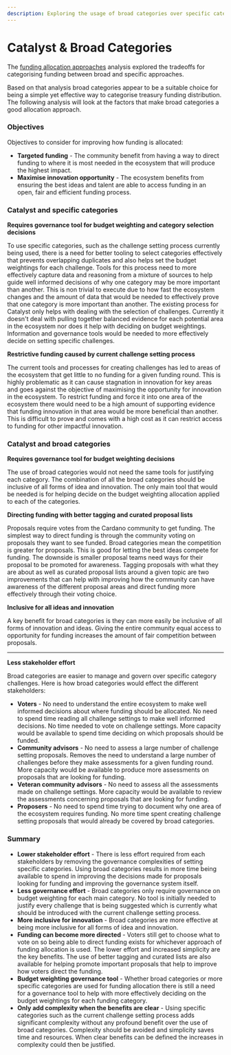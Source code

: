 ```yaml
---
description: Exploring the usage of broad categories over specific categories for Catalyst
---
```


# Catalyst & Broad Categories

The [funding allocation approaches](funding-allocation-approaches.md) analysis explored the tradeoffs for categorising funding between broad and specific approaches.

Based on that analysis broad categories appear to be a suitable choice for being a simple yet effective way to categorise treasury funding distribution. The following analysis will look at the factors that make broad categories a good allocation approach.



### Objectives

Objectives to consider for improving how funding is allocated:

* **Targeted funding** - The community benefit from having a way to direct funding to where it is most needed in the ecosystem that will produce the highest impact.
* **Maximise innovation opportunity** - The ecosystem benefits from ensuring the best ideas and talent are able to access funding in an open, fair and efficient funding process.



### Catalyst and specific categories

**Requires governance tool for budget weighting and category selection decisions**

To use specific categories, such as the challenge setting process currently being used, there is a need for better tooling to select categories effectively that prevents overlapping duplicates and also helps set the budget weightings for each challenge. Tools for this process need to more effectively capture data and reasoning from a mixture of sources to help guide well informed decisions of why one category may be more important than another. This is non trivial to execute due to how fast the ecosystem changes and the amount of data that would be needed to effectively prove that one category is more important than another. The existing process for Catalyst only helps with dealing with the selection of challenges. Currently it doesn't deal with pulling together balanced evidence for each potential area in the ecosystem nor does it help with deciding on budget weightings. Information and governance tools would be needed to more effectively decide on setting specific challenges.



**Restrictive funding caused by current challenge setting process**

The current tools and processes for creating challenges has led to areas of the ecosystem that get little to no funding for a given funding round. This is highly problematic as it can cause stagnation in innovation for key areas and goes against the objective of maximising the opportunity for innovation in the ecosystem. To restrict funding and force it into one area of the ecosystem there would need to be a high amount of supporting evidence that funding innovation in that area would be more beneficial than another. This is difficult to prove and comes with a high cost as it can restrict access to funding for other impactful innovation.



### Catalyst and broad categories

**Requires governance tool for budget weighting decisions**

The use of broad categories would not need the same tools for justifying each category. The combination of all the broad categories should be inclusive of all forms of idea and innovation. The only main tool that would be needed is for helping decide on the budget weighting allocation applied to each of the categories.



**Directing funding with better tagging and curated proposal lists**

Proposals require votes from the Cardano community to get funding. The simplest way to direct funding is through the community voting on proposals they want to see funded. Broad categories mean the competition is greater for proposals. This is good for letting the best ideas compete for funding. The downside is smaller proposal teams need ways for their proposal to be promoted for awareness. Tagging proposals with what they are about as well as curated proposal lists around a given topic are two improvements that can help with improving how the community can have awareness of the different proposal areas and direct funding more effectively through their voting choice.



**Inclusive for all ideas and innovation**

A key benefit for broad categories is they can more easily be inclusive of all forms of innovation and ideas. Giving the entire community equal access to opportunity for funding increases the amount of fair competition between proposals.

****

**Less stakeholder effort**&#x20;

Broad categories are easier to manage and govern over specific category challenges. Here is how broad categories would effect the different stakeholders:

* **Voters** - No need to understand the entire ecosystem to make well informed decisions about where funding should be allocated. No need to spend time reading all challenge settings to make well informed decisions. No time needed to vote on challenge settings. More capacity would be available to spend time deciding on which proposals should be funded.
* **Community advisors** - No need to assess a large number of challenge setting proposals. Removes the need to understand a large number of challenges before they make assessments for a given funding round. More capacity would be available to produce more assessments on proposals that are looking for funding.
* **Veteran community advisors** - No need to assess all the assessments made on challenge settings. More capacity would be available to review the assessments concerning proposals that are looking for funding.
* **Proposers** - No need to spend time trying to document why one area of the ecosystem requires funding. No more time spent creating challenge setting proposals that would already be covered by broad categories.



### Summary

* **Lower stakeholder effort** - There is less effort required from each stakeholders by removing the governance complexities of setting specific categories. Using broad categories results in more time being available to spend in improving the decisions made for proposals looking for funding and improving the governance system itself.
* **Less governance effort** - Broad categories only require governance on budget weighting for each main category. No tool is initially needed to justify every challenge that is being suggested which is currently what should be introduced with the current challenge setting process.
* **More inclusive for innovation** - Broad categories are more effective at being more inclusive for all forms of idea and innovation.
* **Funding can become more directed** - Voters still get to choose what to vote on so being able to direct funding exists for whichever approach of funding allocation is used. The lower effort and increased simplicity are the key benefits. The use of better tagging and curated lists are also available for helping promote important proposals that help to improve how voters direct the funding.
* **Budget weighting governance tool** - Whether broad categories or more specific categories are used for funding allocation there is still a need for a governance tool to help with more effectively deciding on the budget weightings for each funding category.&#x20;
* **Only add complexity when the benefits are clear** - Using specific categories such as the current challenge setting process adds significant complexity without any profound benefit over the use of broad categories. Complexity should be avoided and simplicity saves time and resources. When clear benefits can be defined the increases in complexity could then be justified.
